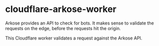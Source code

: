 # cloudflare-arkose-worker
Arkose provides an API to check for bots. It makes sense to validate the requests on the edge, before the requests hit the origin. 

This Cloudflare worker validates a request against the Arkose API. 

